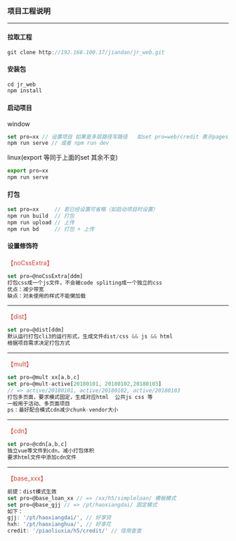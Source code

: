 ### 项目工程说明
****

#### 拉取工程
```js
git clone http://192.168.100.17/jiandan/jr_web.git
```

#### 安装包
```js
cd jr_web
npm install
```

#### 启动项目
window
```js
set pro=xx // 设置项目 如果是多层路径写路径   如set pro=web/credit 表示pages/web/credit 下的项目
npm run serve // 或者 npm run dev
```

linux(export 等同于上面的set 其余不变)
```js
export pro=xx
npm run serve
```

#### 打包
```js
set pro=xx     // 若已经设置可省略（如启动项目时设置）
npm run build  // 打包
npm run upload // 上传
npm run bd     // 打包 + 上传
```

#### 设置修饰符
<font color=#d43f33>【noCssExtra】</font>
```js
set pro=@noCssExtra[ddm]
打包css成一个js文件，不会被code spliting成一个独立的css
优点：减少带宽
缺点：对未使用的样式不能懒加载
```

****
<font color=#d43f33>【dist】</font>
```js
set pro=@dist[ddm]
默认运行打包cli3的运行形式，生成文件dist/css && js && html
根据项目需求决定打包方式
```

****
<font color=#d43f33>【mult】</font>
```js
set pro=@mult xx[a,b,c]
set pro=@mult-active[20180101, 20180102,20180103] 
// => active/20180101, active/20180102, active/20180103
打包多页面，要求模式固定，生成对应html  公共js css 等
一般用于活动、多页面项目
ps：最好配合模式cdn减少chunk-vendor大小
```

****
<font color=#d43f33>【cdn】</font>
```js
set pro=@cdn[a,b,c]
独立vue等文件到cdn，减小打包体积
要求html文件中添加cdn文件
```

****
<font color=#d43f33>【base_xxx】</font>
```js
前提：dist模式生效
set pro=@base_loan_xx // => /xx/h5/simpleloan/ 模板模式
set pro=@base_gjj // => /pt/haoxiangdai/ 固定模式
如下：
gjj: '/pt/haoxiangdai/', // 好享贷
hxh: '/pt/haoxianghua/', // 好享花
credit: '/piaoliuxia/h5/credit/' // 信用查查
```